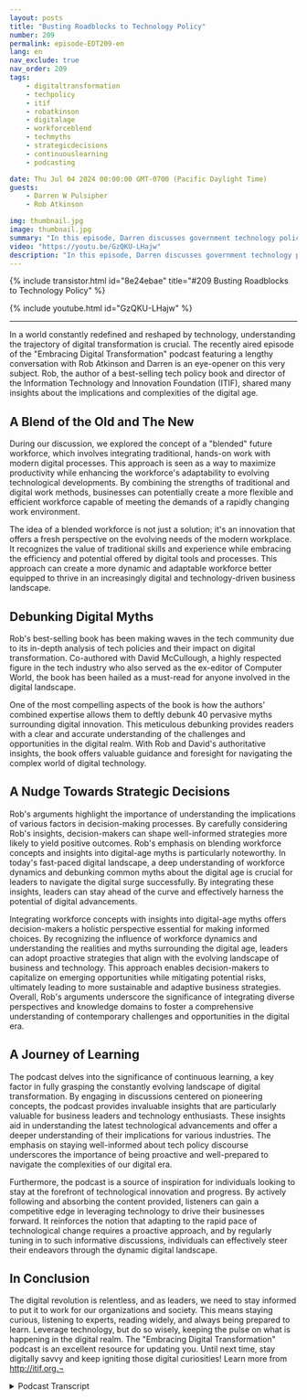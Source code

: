 ```yaml
---
layout: posts
title: "Busting Roadblocks to Technology Policy"
number: 209
permalink: episode-EDT209-en
lang: en
nav_exclude: true
nav_order: 209
tags:
    - digitaltransformation
    - techpolicy
    - itif
    - robatkinson
    - digitalage
    - workforceblend
    - techmyths
    - strategicdecisions
    - continuouslearning
    - podcasting

date: Thu Jul 04 2024 00:00:00 GMT-0700 (Pacific Daylight Time)
guests:
    - Darren W Pulsipher
    - Rob Atkinson

img: thumbnail.jpg
image: thumbnail.jpg
summary: "In this episode, Darren discusses government technology policy with Rob Atkinson, the president of the Information Technology and Innovation Forum, a Washington, D.C., think tank that advises the government on technology policy."
video: "https://youtu.be/GzQKU-LHajw"
description: "In this episode, Darren discusses government technology policy with Rob Atkinson, the president of the Information Technology and Innovation Forum, a Washington, D.C., think tank that advises the government on technology policy."
---
```


<div>
{% include transistor.html id="8e24ebae" title="#209 Busting Roadblocks to Technology Policy" %}

{% include youtube.html id="GzQKU-LHajw" %}
</div>

---

In a world constantly redefined and reshaped by technology, understanding the trajectory of digital transformation is crucial. The recently aired episode of the "Embracing Digital Transformation" podcast featuring a lengthy conversation with Rob Atkinson and Darren is an eye-opener on this very subject. Rob, the author of a best-selling tech policy book and director of the Information Technology and Innovation Foundation (ITIF), shared many insights about the implications and complexities of the digital age.

## A Blend of the Old and The New

During our discussion, we explored the concept of a "blended" future workforce, which involves integrating traditional, hands-on work with modern digital processes. This approach is seen as a way to maximize productivity while enhancing the workforce's adaptability to evolving technological developments. By combining the strengths of traditional and digital work methods, businesses can potentially create a more flexible and efficient workforce capable of meeting the demands of a rapidly changing work environment.

The idea of a blended workforce is not just a solution; it's an innovation that offers a fresh perspective on the evolving needs of the modern workplace. It recognizes the value of traditional skills and experience while embracing the efficiency and potential offered by digital tools and processes. This approach can create a more dynamic and adaptable workforce better equipped to thrive in an increasingly digital and technology-driven business landscape.

## Debunking Digital Myths

Rob's best-selling book has been making waves in the tech community due to its in-depth analysis of tech policies and their impact on digital transformation. Co-authored with David McCullough, a highly respected figure in the tech industry who also served as the ex-editor of Computer World, the book has been hailed as a must-read for anyone involved in the digital landscape.

One of the most compelling aspects of the book is how the authors' combined expertise allows them to deftly debunk 40 pervasive myths surrounding digital innovation. This meticulous debunking provides readers with a clear and accurate understanding of the challenges and opportunities in the digital realm. With Rob and David's authoritative insights, the book offers valuable guidance and foresight for navigating the complex world of digital technology.

## A Nudge Towards Strategic Decisions

Rob's arguments highlight the importance of understanding the implications of various factors in decision-making processes. By carefully considering Rob's insights, decision-makers can shape well-informed strategies more likely to yield positive outcomes. Rob's emphasis on blending workforce concepts and insights into digital-age myths is particularly noteworthy. In today's fast-paced digital landscape, a deep understanding of workforce dynamics and debunking common myths about the digital age is crucial for leaders to navigate the digital surge successfully. By integrating these insights, leaders can stay ahead of the curve and effectively harness the potential of digital advancements.

Integrating workforce concepts with insights into digital-age myths offers decision-makers a holistic perspective essential for making informed choices. By recognizing the influence of workforce dynamics and understanding the realities and myths surrounding the digital age, leaders can adopt proactive strategies that align with the evolving landscape of business and technology. This approach enables decision-makers to capitalize on emerging opportunities while mitigating potential risks, ultimately leading to more sustainable and adaptive business strategies. Overall, Rob's arguments underscore the significance of integrating diverse perspectives and knowledge domains to foster a comprehensive understanding of contemporary challenges and opportunities in the digital era.

## A Journey of Learning 

The podcast delves into the significance of continuous learning, a key factor in fully grasping the constantly evolving landscape of digital transformation. By engaging in discussions centered on pioneering concepts, the podcast provides invaluable insights that are particularly valuable for business leaders and technology enthusiasts. These insights aid in understanding the latest technological advancements and offer a deeper understanding of their implications for various industries. The emphasis on staying well-informed about tech policy discourse underscores the importance of being proactive and well-prepared to navigate the complexities of our digital era.

Furthermore, the podcast is a source of inspiration for individuals looking to stay at the forefront of technological innovation and progress. By actively following and absorbing the content provided, listeners can gain a competitive edge in leveraging technology to drive their businesses forward. It reinforces the notion that adapting to the rapid pace of technological change requires a proactive approach, and by regularly tuning in to such informative discussions, individuals can effectively steer their endeavors through the dynamic digital landscape.

## In Conclusion

The digital revolution is relentless, and as leaders, we need to stay informed to put it to work for our organizations and society. This means staying curious, listening to experts, reading widely, and always being prepared to learn. Leverage technology, but do so wisely, keeping the pulse on what is happening in the digital realm. The "Embracing Digital Transformation" podcast is an excellent resource for updating you. Until next time, stay digitally savvy and keep igniting those digital curiosities! Learn more from http://itif.org.¬



<details>
<summary> Podcast Transcript </summary>

<p></p>

</details>
